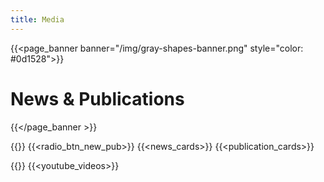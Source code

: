 ```yaml
---
title: Media
---
```


<!-- {{<news_info image="kenya.png">}}
January 10, 2023 | MEET UP

# Some Title for the Meetup in Kenya!
Lorem ipsum dolor sit amet, consectetur adipiscing elit. Turpis commodo nulla luctus ultrices. The flex-direction property is a sub-property of the Flexible Box Layout module. It establishes the main-axis, thus defining the direction flex items are placed in the flex container.

{{</news_info>}} -->

{{<page_banner banner="/img/gray-shapes-banner.png" style="color: #0d1528">}}
# News & Publications
{{</page_banner >}}

{{<title>}}
Latest Updates
{{</title>}}
{{<radio_btn_new_pub>}}
{{<news_cards>}}
{{<publication_cards>}}

{{<title>}} We are on Youtube {{</title>}}
{{<youtube_videos>}}

<!-- {{<subscribe_section>}} -->